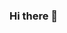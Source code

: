 ### Hi there 👋

<!--
**stevenhwu/stevenhwu** is a ✨ _special_ ✨ repository because its `README.md` (this file) appears on your GitHub profile.

[![Contribution Stats](https://github-contribution-stats.vercel.app/api/?username=stevenhwu)](https://github.com/LordDashMe/github-contribution-stats/)

Here are some ideas to get you started:

- 🔭 I’m currently working on ...
- 🌱 I’m currently learning ...
- 👯 I’m looking to collaborate on ...
- 🤔 I’m looking for help with ...
- 💬 Ask me about ...
- 📫 How to reach me: ...
- 😄 Pronouns: ...
- ⚡ Fun fact: ...
-->
